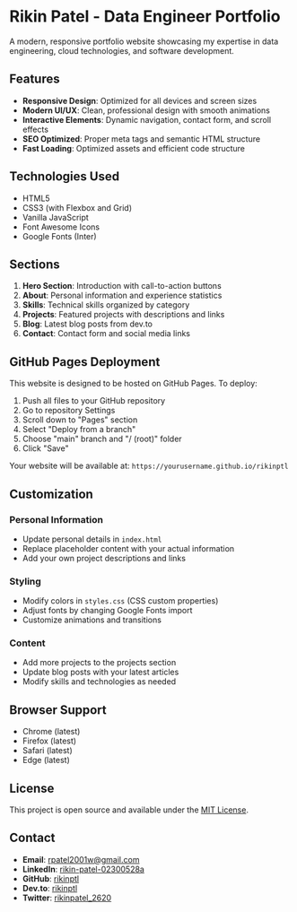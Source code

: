 # Rikin Patel - Data Engineer Portfolio

A modern, responsive portfolio website showcasing my expertise in data engineering, cloud technologies, and software development.

## Features

- **Responsive Design**: Optimized for all devices and screen sizes
- **Modern UI/UX**: Clean, professional design with smooth animations
- **Interactive Elements**: Dynamic navigation, contact form, and scroll effects
- **SEO Optimized**: Proper meta tags and semantic HTML structure
- **Fast Loading**: Optimized assets and efficient code structure

## Technologies Used

- HTML5
- CSS3 (with Flexbox and Grid)
- Vanilla JavaScript
- Font Awesome Icons
- Google Fonts (Inter)

## Sections

1. **Hero Section**: Introduction with call-to-action buttons
2. **About**: Personal information and experience statistics
3. **Skills**: Technical skills organized by category
4. **Projects**: Featured projects with descriptions and links
5. **Blog**: Latest blog posts from dev.to
6. **Contact**: Contact form and social media links

## GitHub Pages Deployment

This website is designed to be hosted on GitHub Pages. To deploy:

1. Push all files to your GitHub repository
2. Go to repository Settings
3. Scroll down to "Pages" section
4. Select "Deploy from a branch"
5. Choose "main" branch and "/ (root)" folder
6. Click "Save"

Your website will be available at: `https://yourusername.github.io/rikinptl`

## Customization

### Personal Information
- Update personal details in `index.html`
- Replace placeholder content with your actual information
- Add your own project descriptions and links

### Styling
- Modify colors in `styles.css` (CSS custom properties)
- Adjust fonts by changing Google Fonts import
- Customize animations and transitions

### Content
- Add more projects to the projects section
- Update blog posts with your latest articles
- Modify skills and technologies as needed

## Browser Support

- Chrome (latest)
- Firefox (latest)
- Safari (latest)
- Edge (latest)

## License

This project is open source and available under the [MIT License](LICENSE).

## Contact

- **Email**: rpatel2001w@gmail.com
- **LinkedIn**: [rikin-patel-02300528a](https://www.linkedin.com/in/rikin-patel-02300528a/)
- **GitHub**: [rikinptl](https://github.com/rikinptl)
- **Dev.to**: [rikinptl](https://dev.to/rikinptl)
- **Twitter**: [rikinpatel_2620](https://twitter.com/rikinpatel_2620)